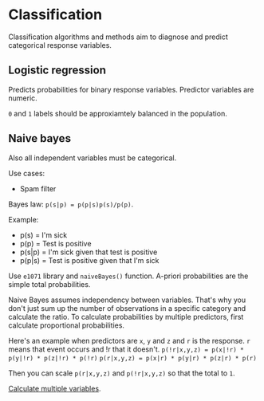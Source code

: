 # Classification
Classification algorithms and methods aim to
diagnose and predict categorical response variables.

## Logistic regression
Predicts probabilities for binary response variables.
Predictor variables are numeric.

`0` and `1` labels should be approxiamtely balanced
in the population.

## Naive bayes
Also all independent variables must be categorical.

Use cases:
* Spam filter

Bayes law: `p(s|p) = p(p|s)p(s)/p(p)`.

Example:
* p(s) = I'm sick
* p(p) = Test is positive
* p(s|p) = I'm sick given that test is positive
* p(p|s) = Test is positive given that I'm sick

Use `e1071` library and `naiveBayes()` function. 
A-priori probabilities are the simple total probabilities.

Naive Bayes assumes independency between variables.
That's why you don't just sum up the number of observations
in a specific category and calculate the ratio.
To calculate probabilities by multiple predictors, 
first calculate proportional probabilities.

Here's an example when predictors are `x`, `y` and `z` and `r` is the response.
`r` means that event occurs and !r that it doesn't.
`p(!r|x,y,z) = p(x|!r) * p(y|!r) * p(z|!r) * p(!r)`
`p(r|x,y,z) = p(x|r) * p(y|r) * p(z|r) * p(r)`

Then you can scale `p(r|x,y,z)` and `p(!r|x,y,z)` so that the total to `1`.

[Calculate multiple variables](https://rpubs.com/dvorakt/144238).

